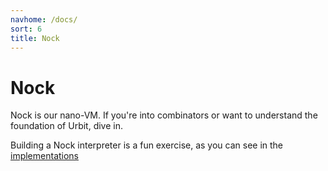 ```yaml
---
navhome: /docs/
sort: 6
title: Nock
---
```


# Nock

Nock is our nano-VM.  If you're into combinators or want to understand the foundation of Urbit, dive in.

Building a Nock interpreter is a fun exercise, as you can see in the [implementations](nock/implementations)

<list/>
